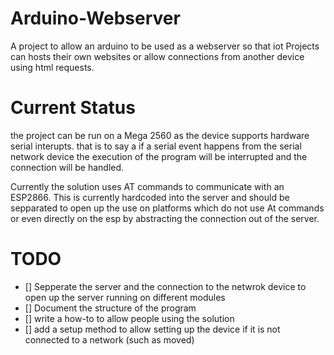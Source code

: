 # Arduino-Webserver
A project to allow an arduino to be used as a webserver so that iot Projects can hosts their own websites or allow connections from another device using html requests.

# Current Status
the project can be run on a Mega 2560 as the device supports hardware serial interupts. that is to say a if a serial event happens from the serial network device the execution of the program will be interrupted and the connection will be handled.

Currently the solution uses AT commands to communicate with an ESP2866. This is currently hardcoded into the server and should be sepparated to open up the use on platforms which do not use At commands or even directly on the esp by abstracting the connection out of the server. 

# TODO
- [] Sepperate the server and the connection to the netwrok device to open up the server running on different modules
- [] Document the structure of the program
- [] write a how-to to allow people using the solution 
- [] add a setup method to allow setting up the device if it is not connected to a network (such as moved)
